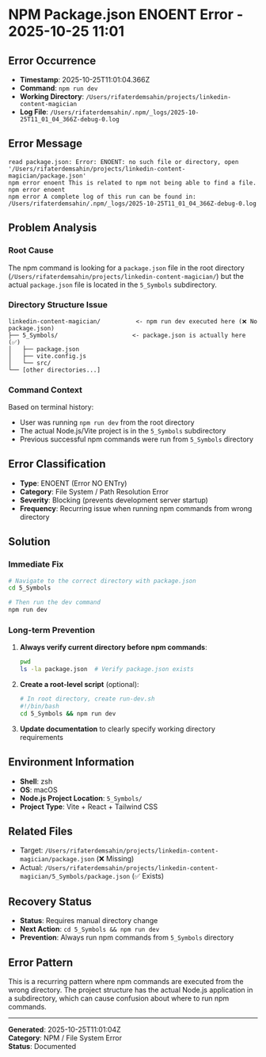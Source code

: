 # NPM Package.json ENOENT Error - 2025-10-25 11:01

## Error Occurrence
- **Timestamp**: 2025-10-25T11:01:04.366Z
- **Command**: `npm run dev`
- **Working Directory**: `/Users/rifaterdemsahin/projects/linkedin-content-magician`
- **Log File**: `/Users/rifaterdemsahin/.npm/_logs/2025-10-25T11_01_04_366Z-debug-0.log`

## Error Message
```
read package.json: Error: ENOENT: no such file or directory, open '/Users/rifaterdemsahin/projects/linkedin-content-magician/package.json'
npm error enoent This is related to npm not being able to find a file.
npm error enoent
npm error A complete log of this run can be found in: /Users/rifaterdemsahin/.npm/_logs/2025-10-25T11_01_04_366Z-debug-0.log
```

## Problem Analysis

### Root Cause
The npm command is looking for a `package.json` file in the root directory (`/Users/rifaterdemsahin/projects/linkedin-content-magician/`) but the actual `package.json` file is located in the `5_Symbols` subdirectory.

### Directory Structure Issue
```
linkedin-content-magician/          <- npm run dev executed here (❌ No package.json)
├── 5_Symbols/                     <- package.json is actually here (✅)
│   ├── package.json
│   ├── vite.config.js
│   └── src/
└── [other directories...]
```

### Command Context
Based on terminal history:
- User was running `npm run dev` from the root directory
- The actual Node.js/Vite project is in the `5_Symbols` subdirectory
- Previous successful npm commands were run from `5_Symbols` directory

## Error Classification
- **Type**: ENOENT (Error NO ENTry)
- **Category**: File System / Path Resolution Error
- **Severity**: Blocking (prevents development server startup)
- **Frequency**: Recurring issue when running npm commands from wrong directory

## Solution

### Immediate Fix
```bash
# Navigate to the correct directory with package.json
cd 5_Symbols

# Then run the dev command
npm run dev
```

### Long-term Prevention
1. **Always verify current directory before npm commands**:
   ```bash
   pwd
   ls -la package.json  # Verify package.json exists
   ```

2. **Create a root-level script** (optional):
   ```bash
   # In root directory, create run-dev.sh
   #!/bin/bash
   cd 5_Symbols && npm run dev
   ```

3. **Update documentation** to clearly specify working directory requirements

## Environment Information
- **Shell**: zsh
- **OS**: macOS
- **Node.js Project Location**: `5_Symbols/`
- **Project Type**: Vite + React + Tailwind CSS

## Related Files
- Target: `/Users/rifaterdemsahin/projects/linkedin-content-magician/package.json` (❌ Missing)
- Actual: `/Users/rifaterdemsahin/projects/linkedin-content-magician/5_Symbols/package.json` (✅ Exists)

## Recovery Status
- **Status**: Requires manual directory change
- **Next Action**: `cd 5_Symbols && npm run dev`
- **Prevention**: Always run npm commands from `5_Symbols` directory

## Error Pattern
This is a recurring pattern where npm commands are executed from the wrong directory. The project structure has the actual Node.js application in a subdirectory, which can cause confusion about where to run npm commands.

---

**Generated**: 2025-10-25T11:01:04Z  
**Category**: NPM / File System Error  
**Status**: Documented  